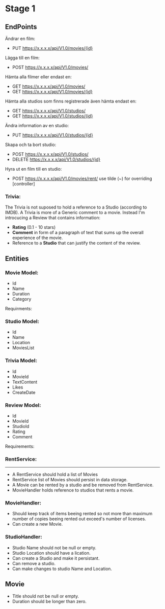 Stage 1
===
EndPoints
---
Ändrar en film:
+ PUT https://x.x.x.x/api/V1.0/movies/{id}

Lägga till en film:
+ POST https://x.x.x.x/api/V1.0/movies/

Hämta alla filmer eller endast en:
+ GET https://x.x.x.x/api/V1.0/movies/
+ GET https://x.x.x.x/api/V1.0/movies/{id}

Hämta alla studios som finns registrerade även hämta endast en:
+ GET https://x.x.x.x/api/V1.0/studios/
+ GET https://x.x.x.x/api/V1.0/studios/{id}

Ändra information av en studio:
+ PUT https://x.x.x.x/api/V1.0/studios/{id}

Skapa och ta bort studio:
+ POST https://x.x.x.x/api/V1.0/studios/
+ DELETE https://x.x.x.x/api/V1.0/studios/{id}

Hyra ut en film till en studio:
+ POST https://x.x.x.x/api/V1.0/movies/rent/ use tilde (~) for overriding [controller]

### **Trivia:**
The Trivia is not suposed to hold a reference to a Studio (according to IMDB).
A Trivia is more of a Generic comment to a movie. 
Instead I'm introcucing a Review that contains information:

* **Rating** (0.1 - 10 stars)
* **Comment** in form of a paragraph of text that sums up the overall experience of the movie.
* Reference to a **Studio** that can justify the content of the review.



Entities
---
### Movie Model:
 
 * Id
 * Name
 * Duration
 * Category

 Requirments:
 


### Studio Model:

 * Id
 * Name
 * Location
 * MoviesList

### Trivia Model:

* Id
* MovieId
* TextContent
* Likes
* CreateDate

### Review Model:

* Id
* MovieId
* StudioId
* Rating
* Comment

Requirements:

### RentService:
---

* A RentService should hold a list of Movies
* RentService list of Movies should persist in data storage.
* A Movie can be rented by a studio and be removed from RentService.
* MovieHandler holds reference to studios that rents a movie.

### MovieHandler:

* Should keep track of items beeing rented so not more than maximum number of copies beeing rented out exceed's number of licenses.
* Can create a new Movie.

### StudioHandler:

* Studio Name should not be null or empty.
* Studio Location should have a lication.
* Can create a Studio and make it persistant.
* Can remove a studio.
* Can make changes to studio Name and Location.

## Movie

* Title should not be null or empty.
* Duration should be longer than zero.